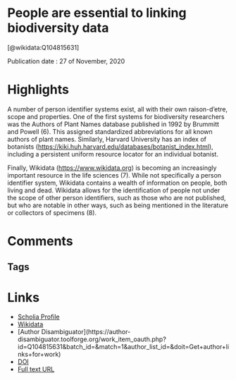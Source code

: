 
People are essential to linking biodiversity data
=================================================
  
  [@wikidata:Q104815631]  
  
Publication date : 27 of November, 2020  

# Highlights
A number of person identifier systems exist, all with their own raison-d’etre, scope and properties. One of the first systems for biodiversity researchers was the Authors of Plant Names database published in 1992 by Brummitt and Powell (6). This assigned standardized abbreviations for all known authors of plant names. Similarly, Harvard University has an index of botanists (https://kiki.huh.harvard.edu/databases/botanist_index.html), including a persistent uniform resource locator for an individual botanist.

Finally, Wikidata (https://www.wikidata.org) is becoming an increasingly important resource in the life sciences (7). While not specifically a person identifier system, Wikidata contains a wealth of information on people, both living and dead. Wikidata allows for the identification of people not under the scope of other person identifiers, such as those who are not published, but who are notable in other ways, such as being mentioned in the literature or collectors of specimens (8).
# Comments

## Tags

# Links
  
 * [Scholia Profile](https://scholia.toolforge.org/work/Q104815631)  
 * [Wikidata](https://www.wikidata.org/wiki/Q104815631)  
 * [Author Disambiguator](https://author-
disambiguator.toolforge.org/work_item_oauth.php?id=Q104815631&batch_id=&match=1&author_list_id=&doit=Get+author+links+for+work)  
 * [DOI](https://doi.org/10.1093/DATABASE/BAAA072)  
 * [Full text URL](https://academic.oup.com/database/article/doi/10.1093/database/baaa072/6094701)  
